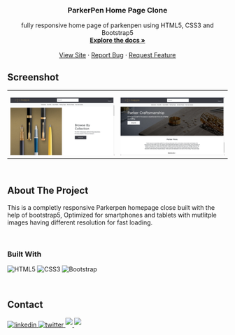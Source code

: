 
<!-- PROJECT LOGO -->
<br />
<div align="center">

  <h3 align="center">ParkerPen Home Page Clone</h3>

  <p align="center">
    fully responsive home page of parkenpen using HTML5, CSS3 and Bootstrap5
    <br />
    <a href="https://github.com/Jauharmuhammed/parkerpen-home-page"><strong>Explore the docs »</strong></a>
    <br />
    <br />
    <a href="https://jauharmuhammed.github.io/parkerpen-home-page/">View Site</a>
    ·
    <a href="https://github.com/Jauharmuhammed/parkerpen-home-page/issues">Report Bug</a>
    ·
    <a href="https://github.com/Jauharmuhammed/parkerpen-home-page/issues">Request Feature</a>
  </p>
</div>


## Screenshot

<table width="100%"> 
<tr>

<td width="50%">
<p align="center">
</p>
<img src="https://github.com/Jauharmuhammed/parkerpen-home-page/blob/main/images/parkerpen2.png">  
</td>
  <td width="50%">      
<p align="center">
</p>
<img src="https://github.com/Jauharmuhammed/parkerpen-home-page/blob/main/images/parkerpen3.png">
</td> 
</table>
<br/>

## About The Project
This is a completly responsive Parkerpen homepage close built with the help of bootstrap5, Optimized for smartphones and tablets with mutlitple images having different resolution for fast loading.

<br>

### Built With

![HTML5](https://img.shields.io/badge/HTML5%20-%23E34F26.svg?style=for-the-badge&logo=html5&logoColor=white)
![CSS3](https://img.shields.io/badge/CSS%20-%231572B6.svg?style=for-the-badge&logo=css3&logoColor=white)
![Bootstrap](https://img.shields.io/badge/Bootstrap-563D7C?style=for-the-badge&logo=bootstrap&logoColor=white)

<br>



## Contact

<div align='left'>

<a href="https://linkedin.com/in/jauharmuhammed" target="_blank">
<img src="https://img.shields.io/badge/linkedin-%2300acee.svg?color=405DE6&style=for-the-badge&logo=linkedin&logoColor=white" alt=linkedin style="margin-bottom: 5px;"/>
</a>
	
<a href="https://twitter.com/jauharmuhammed_" target="_blank">
<img src="https://img.shields.io/badge/twitter-%2300acee.svg?color=1DA1F2&style=for-the-badge&logo=twitter&logoColor=white" alt=twitter style="margin-bottom: 5px;"/>
</a>
	
<a href="mailto:jauharmuhammedk@gmail.com" target="_blank">
<img src="https://img.shields.io/badge/gmail-%23EA4335.svg?style=for-the-badge&logo=gmail&logoColor=white" t=mail style="margin-bottom: 5px;" />
</a>
	
		
<a href="https://codepen.io/jauharmuhammed" target="_blank">
<img src="https://img.shields.io/badge/codepen-%23000000.svg?style=for-the-badge&logo=codepen&logoColor=white" t=mail style="margin-bottom: 5px;" />
</a>

</div>
